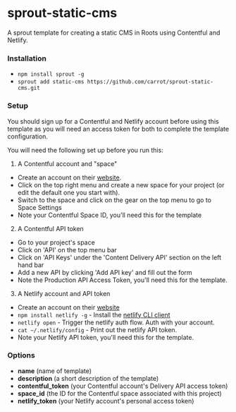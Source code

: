 # sprout-static-cms

A sprout template for creating a static CMS in Roots using Contentful and Netlify.

### Installation

- `npm install sprout -g`
- `sprout add static-cms https://github.com/carrot/sprout-static-cms.git`

### Setup

You should sign up for a Contentful and Netlify account before using this template as you will need an access token for both to complete the template configuration.

You will need the following set up before you run this:

1. A Contentful account and "space"

- Create an account on their [website](https://contentful.com/).
- Click on the top right menu and create a new space for your project (or edit the default one you start with).
- Switch to the space and click on the gear on the top menu to go to Space Settings
- Note your Contentful Space ID, you'll need this for the template

2. A Contentful API token

- Go to your project's space
- Click on 'API' on the top menu bar
- Click on 'API Keys' under the 'Content Delivery API' section on the left hand bar
- Add a new API by clicking 'Add API key' and fill out the form
- Note the Production API Access Token, you'll need this for the template.

3. A Netlify account and API token

- Create an account on their [website](https://www.netlify.com/)
- `npm install netlify -g` - Install the [netlify CLI client](https://github.com/netlify/netlify-cli)
- `netlify open` - Trigger the netlify auth flow. Auth with your account.
- `cat ~/.netlify/config` - Print out the netlify API token.
- Note your Netlify API token, you'll need this for the template.

### Options

- **name** (name of template)
- **description** (a short description of the template)
- **contentful_token** (your Contentful account's Delivery API access token)
- **space_id** (the ID for the Contentful space associated with this project)
- **netlify_token** (your Netlify account's personal access token)
